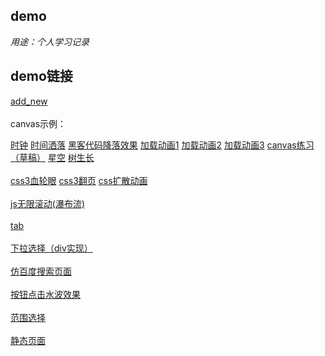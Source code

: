 ## demo

_用途：个人学习记录_

demo链接
-

[add_new](https://fan-lv.github.io/demo/add_new)
<br/><br/>
canvas示例：

[时钟](https://fan-lv.github.io/demo/canvas/clock)
[时间洒落](https://fan-lv.github.io/demo/canvas/count-down)
[黑客代码降落效果](https://fan-lv.github.io/demo/canvas/Matrix/Matrix.html)
[加载动画1](https://fan-lv.github.io/demo/canvas/loading/loading.html)
[加载动画2](https://fan-lv.github.io/demo/canvas/loading/canvas_loading.html)
[加载动画3](https://fan-lv.github.io/demo/canvas/loading/canvasLoading.html)
[canvas练习（草稿）](https://fan-lv.github.io/demo/canvas/practice)
[星空](https://fan-lv.github.io/demo/canvas/stars)
[树生长](https://fan-lv.github.io/demo/canvas/tree)
<br/><br/>
[css3血轮眼](https://fan-lv.github.io/demo/css3写轮眼)
[css3翻页](https://fan-lv.github.io/demo/css3翻页)
[css扩散动画](https://fan-lv.github.io/demo/css扩散动画)
<br/><br/>
[js无限滚动(瀑布流)](https://fan-lv.github.io/demo/js无限滚动(瀑布流))
<br/><br/>
[tab](https://fan-lv.github.io/demo/tab)
<br/><br/>
[下拉选择（div实现）](https://fan-lv.github.io/demo/下拉选择（div实现）)
<br/><br/>
[仿百度搜索页面](https://fan-lv.github.io/demo/仿百度搜索页面)
<br/><br/>
[按钮点击水波效果](https://fan-lv.github.io/demo/按钮点击水波效果)
<br/><br/>
[范围选择](https://fan-lv.github.io/demo/范围选择)
<br/><br/>
[静态页面](https://fan-lv.github.io/demo/静态页面)
<br/><br/>